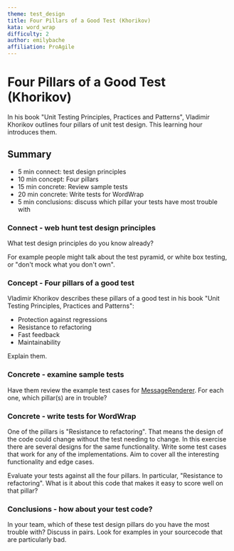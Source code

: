 ```yaml
---
theme: test_design
title: Four Pillars of a Good Test (Khorikov)
kata: word_wrap
difficulty: 2
author: emilybache
affiliation: ProAgile
---
```


# Four Pillars of a Good Test (Khorikov)

In his book "Unit Testing Principles, Practices and Patterns", Vladimir Khorikov outlines four pillars of unit test design. This learning hour introduces them.

## Summary

* 5 min connect: test design principles
* 10 min concept: Four pillars
* 15 min concrete: Review sample tests
* 20 min concrete: Write tests for WordWrap
* 5 min conclusions: discuss which pillar your tests have most trouble with

### Connect - web hunt test design principles
What test design principles do you know already? 

For example people might talk about the test pyramid, or white box testing, or "don't mock what you don't own".

### Concept - Four pillars of a good test
Vladimir Khorikov describes these pillars of a good test in his book "Unit Testing Principles, Practices and Patterns":

* Protection against regressions
* Resistance to refactoring
* Fast feedback
* Maintainability

Explain them.

### Concrete - examine sample tests
Have them review the example test cases for [MessageRenderer](https://github.com/emilybache/MessageRenderer-Test-Design-Kata). For each one, which pillar(s) are in trouble?

### Concrete - write tests for WordWrap
One of the pillars is "Resistance to refactoring". That means the design of the code could change without the test needing to change. In this exercise there are several designs for the same functionality. Write some test cases that work for any of the implementations. Aim to cover all the interesting functionality and edge cases.

Evaluate your tests against all the four pillars. In particular, "Resistance to refactoring". What is it about this code that makes it easy to score well on that pillar?

### Conclusions - how about your test code?
In your team, which of these test design pillars do you have the most trouble with? Discuss in pairs. Look for examples in your sourcecode that are particularly bad.